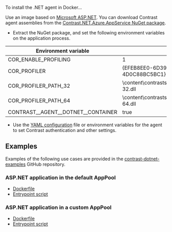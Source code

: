 <!--
title: "Installing Contrast .NET Framework agent in Docker"
description: "Guide to installing .NET Agent on Docker for Windows containers using the Nuget package"
tags: "installation configuration .Net Docker site nuget visualstudio"
-->

To install the .NET agent in Docker...

Use an image based on [Microsoft ASP.NET](https://hub.docker.com/_/microsoft-dotnet-framework-aspnet). You can download Contrast agent assemblies from the [Contrast.NET.Azure.AppService NuGet package](https://www.nuget.org/api/v2/package/Contrast.NET.Azure.AppService).

* Extract the NuGet package, and set the following environment variables on the application process.

| Environment variable       | Value                       |
| -------------------------- | --------------------------- |
| COR_ENABLE_PROFILING       | 1                           |
| COR_PROFILER               | {EFEB8EE0-6D39-4347-A5FE-4D0C88BC5BC1}   |
| COR_PROFILER_PATH_32       | <Unzipped nuget package path>\content\contrastsecurity\ContrastProfiler-32.dll   |
| COR_PROFILER_PATH_64       | <Unzipped nuget package path>\content\contrastsecurity\ContrastProfiler-64.dll   |
| CONTRAST\_\_AGENT\_\_DOTNET\_\_CONTAINER   | true                        |

* Use the [YAML configuration](installation-netconfig.html#net-yaml) file or environment variables for the agent to set Contrast authentication and other settings.

## Examples

Examples of the following use cases are provided in the [contrast-dotnet-examples](https://github.com/Contrast-Security-OSS/contrast-dotnet-examples) GitHub repository. 

### ASP.NET application in the default AppPool

* [Dockerfile](https://github.com/Contrast-Security-OSS/contrast-dotnet-examples/blob/master/docker/netframework/Dockerfile-DefaultAppPool)
* [Entrypoint script](https://github.com/Contrast-Security-OSS/contrast-dotnet-examples/blob/master/docker/netframework/shared/startDefaultAppPool.ps1)

### ASP.NET application in a custom AppPool

* [Dockerfile](https://github.com/Contrast-Security-OSS/contrast-dotnet-examples/blob/master/docker/netframework/Dockerfile-CustomAppPool)
* [Entrypoint script](https://github.com/Contrast-Security-OSS/contrast-dotnet-examples/blob/master/docker/netframework/shared/startCustomAppPool.ps1)
